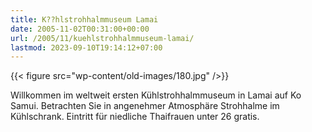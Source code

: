 ```yaml
---
title: K??hlstrohhalmmuseum Lamai
date: 2005-11-02T00:31:00+00:00
url: /2005/11/kuehlstrohhalmmuseum-lamai/
lastmod: 2023-09-10T19:14:12+07:00
---
```

{{< figure src="wp-content/old-images/180.jpg" />}}

Willkommen im weltweit ersten Kühlstrohhalmmuseum in Lamai auf Ko Samui. Betrachten Sie in angenehmer Atmosphäre Strohhalme im Kühlschrank. Eintritt für niedliche Thaifrauen unter 26 gratis.
